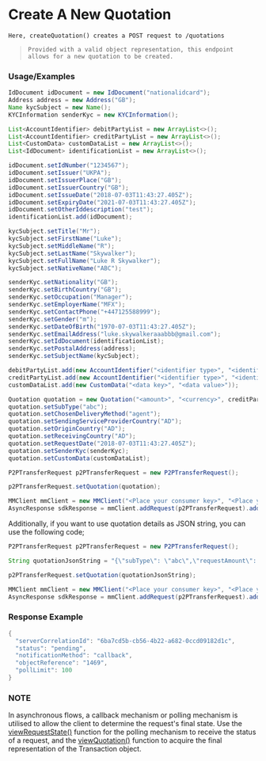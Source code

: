 # Create A New Quotation

`Here, createQuotation() creates a POST request to /quotations`

> `Provided with a valid object representation, this endpoint allows for a new quotation to be created.`

### Usage/Examples


```java
IdDocument idDocument = new IdDocument("nationalidcard");
Address address = new Address("GB");
Name kycSubject = new Name();
KYCInformation senderKyc = new KYCInformation();

List<AccountIdentifier> debitPartyList = new ArrayList<>();
List<AccountIdentifier> creditPartyList = new ArrayList<>();
List<CustomData> customDataList = new ArrayList<>();
List<IdDocument> identificationList = new ArrayList<>();

idDocument.setIdNumber("1234567");
idDocument.setIssuer("UKPA");
idDocument.setIssuerPlace("GB");
idDocument.setIssuerCountry("GB");
idDocument.setIssueDate("2018-07-03T11:43:27.405Z");
idDocument.setExpiryDate("2021-07-03T11:43:27.405Z");
idDocument.setOtherIddescription("test");
identificationList.add(idDocument);

kycSubject.setTitle("Mr");
kycSubject.setFirstName("Luke");
kycSubject.setMiddleName("R");
kycSubject.setLastName("Skywalker");
kycSubject.setFullName("Luke R Skywalker");
kycSubject.setNativeName("ABC");

senderKyc.setNationality("GB");
senderKyc.setBirthCountry("GB");
senderKyc.setOccupation("Manager");
senderKyc.setEmployerName("MFX");
senderKyc.setContactPhone("+447125588999");
senderKyc.setGender("m");
senderKyc.setDateOfBirth("1970-07-03T11:43:27.405Z");
senderKyc.setEmailAddress("luke.skywalkeraaabbb@gmail.com");
senderKyc.setIdDocument(identificationList);
senderKyc.setPostalAddress(address);
senderKyc.setSubjectName(kycSubject);

debitPartyList.add(new AccountIdentifier("<identifier type>", "<identifier>"));
creditPartyList.add(new AccountIdentifier("<identifier type>", "<identifier>"));
customDataList.add(new CustomData("<data key>", "<data value>"));

Quotation quotation = new Quotation("<amount>", "<currency>", creditPartyList, debitPartyList);
quotation.setSubType("abc");
quotation.setChosenDeliveryMethod("agent");
quotation.setSendingServiceProviderCountry("AD");
quotation.setOriginCountry("AD");
quotation.setReceivingCountry("AD");
quotation.setRequestDate("2018-07-03T11:43:27.405Z");
quotation.setSenderKyc(senderKyc);
quotation.setCustomData(customDataList);

P2PTransferRequest p2PTransferRequest = new P2PTransferRequest();

p2PTransferRequest.setQuotation(quotation);

MMClient mmClient = new MMClient("<Place your consumer key>", "<Place your consumer secret>", "<Place your API key>");
AsyncResponse sdkResponse = mmClient.addRequest(p2PTransferRequest).addCallBack("<Place your callback URL>").createQuotation();
```

Additionally, if you want to use quotation details as JSON string, you can use the following code;

```java
P2PTransferRequest p2PTransferRequest = new P2PTransferRequest();

String quotationJsonString = "{\"subType\": \"abc\",\"requestAmount\": \"75.30\",\"requestCurrency\": \"RWF\",\"chosenDeliveryMethod\": \"agent\",\"originCountry\": \"AD\",\"receivingCountry\": \"AD\",\"sendingServiceProviderCountry\": \"AD\",\"requestDate\": \"2018-07-03T11:43:27.405Z\",\"senderKyc\": {\"birthCountry\": \"GB\",\"contactPhone\": \"+447125588999\",\"dateOfBirth\": \"1970-07-03T11:43:27.405Z\",\"emailAddress\": \"luke.skywalkeraaabbb@gmail.com\",\"employerName\": \"MFX\",\"gender\": \"m\",\"nationality\": \"GB\",\"occupation\": \"Manager\",\"postalAddress\": {\"country\": \"GB\"},\"subjectName\": {\"title\": \"Mr\",\"firstName\": \"Luke\",\"middleName\": \"R\",\"lastName\": \"Skywalker\",\"fullName\": \"Luke R Skywalker\",\"nativeName\": \"ABC\"},\"idDocument\": [{\"idType\": \"nationalidcard\",\"idNumber\": \"1234567\",\"issueDate\": \"2018-07-03T11:43:27.405Z\",\"expiryDate\": \"2021-07-03T11:43:27.405Z\",\"issuer\": \"UKPA\",\"issuerPlace\": \"GB\",\"issuerCountry\": \"GB\",\"otherIddescription\": \"test\"}]},\"customData\": [{\"key\": \"keytest\",\"value\": \"keyvalue\"}],\"creditParty\": [{\"key\": \"accountid\",\"value\": \"2000\"}],\"debitParty\": [{\"key\": \"accountid\",\"value\": \"2999\"}]}";

p2PTransferRequest.setQuotation(quotationJsonString);

MMClient mmClient = new MMClient("<Place your consumer key>", "<Place your consumer secret>", "<Place your API key>");
AsyncResponse sdkResponse = mmClient.addRequest(p2PTransferRequest).addCallBack("<Place your callback URL>").createQuotation();
```

### Response Example

```java
{
  "serverCorrelationId": "6ba7cd5b-cb56-4b22-a682-0ccd09182d1c",
  "status": "pending",
  "notificationMethod": "callback",
  "objectReference": "1469",
  "pollLimit": 100
}
```

### NOTE

In asynchronous flows, a callback mechanism or polling mechanism is utilised to allow the client to determine the request's final state.
Use the <a href="viewRequestState.Readme.md">viewRequestState()</a> function for the polling mechanism to receive the status of a request, and the <a href="viewQuotation.Readme.md">viewQuotation()</a>
function to acquire the final representation of the Transaction object.